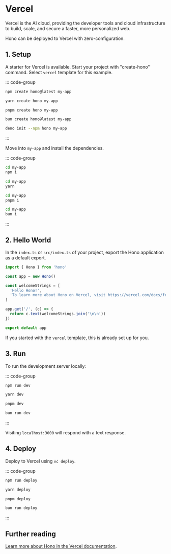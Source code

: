 # Vercel

Vercel is the AI cloud, providing the developer tools and cloud infrastructure to build, scale, and secure a faster, more personalized web.

Hono can be deployed to Vercel with zero-configuration.

## 1. Setup

A starter for Vercel is available.
Start your project with "create-hono" command.
Select `vercel` template for this example.

::: code-group

```sh [npm]
npm create hono@latest my-app
```

```sh [yarn]
yarn create hono my-app
```

```sh [pnpm]
pnpm create hono my-app
```

```sh [bun]
bun create hono@latest my-app
```

```sh [deno]
deno init --npm hono my-app
```

:::

Move into `my-app` and install the dependencies.

::: code-group

```sh [npm]
cd my-app
npm i
```

```sh [yarn]
cd my-app
yarn
```

```sh [pnpm]
cd my-app
pnpm i
```

```sh [bun]
cd my-app
bun i
```

:::

## 2. Hello World

In the `index.ts` or `src/index.ts` of your project, export the Hono application as a default export.

```ts
import { Hono } from 'hono'

const app = new Hono()

const welcomeStrings = [
  'Hello Hono!',
  'To learn more about Hono on Vercel, visit https://vercel.com/docs/frameworks/hono',
]

app.get('/', (c) => {
  return c.text(welcomeStrings.join('\n\n'))
})

export default app
```

If you started with the `vercel` template, this is already set up for you.

## 3. Run

To run the development server locally:

::: code-group

```sh [npm]
npm run dev
```

```sh [yarn]
yarn dev
```

```sh [pnpm]
pnpm dev
```

```sh [bun]
bun run dev
```

:::

Visiting `localhost:3000` will respond with a text response.

## 4. Deploy

Deploy to Vercel using `vc deploy`.

::: code-group

```sh [npm]
npm run deploy
```

```sh [yarn]
yarn deploy
```

```sh [pnpm]
pnpm deploy
```

```sh [bun]
bun run deploy
```

:::

## Further reading

[Learn more about Hono in the Vercel documentation](https://vercel.com/docs/frameworks/hono).
